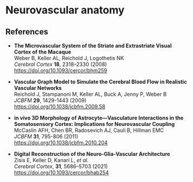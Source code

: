 # Neurovascular anatomy


## References

- **The Microvascular System of the Striate and Extrastriate Visual Cortex of the Macaque** <br />
  Weber B, Keller AL, Reichold J, Logothetis NK <br />
  _Cerebral Cortex_ **18**, 2318–2330 (2008) <br />
  https://doi.org/10.1093/cercor/bhm259

- **Vascular Graph Model to Simulate the Cerebral Blood Flow in Realistic Vascular Networks** <br />
  Reichold J, Stampanoni M, Keller AL, Buck A, Jenny P, Weber B <br />
  _JCBFM_ **29**, 1429-1443 (2009) <br />
  https://doi.org/10.1038/jcbfm.2009.58

- **in vivo 3D Morphology of Astrocyte—Vasculature Interactions in the Somatosensory Cortex: Implications for Neurovascular Coupling** <br />
  McCaslin AFH, Chen BR, Radosevich AJ, Cauli B, Hillman EMC <br />
  _JCBFM_ **31**, 795-806 (2011) <br />
  https://doi.org/10.1038/jcbfm.2010.204
  
- **Digital Reconstruction of the Neuro-Glia-Vascular Architecture** <br />
  Zisis E, Keller D, Kanari L, _et al._ <br />
  _Cerebral Cortex_, **31**, 5686–5703 (2021) <br />
  https://doi.org/10.1093/cercor/bhab254
